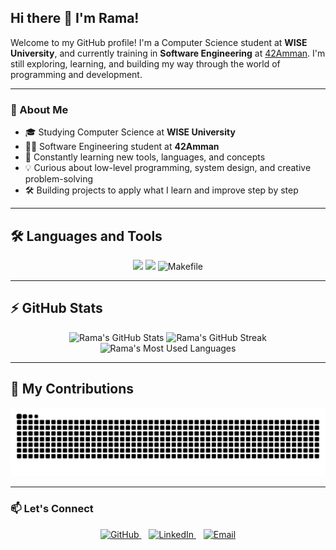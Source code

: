 ## Hi there 👋 I'm Rama!

Welcome to my GitHub profile! I'm a Computer Science student at **WISE University**, and currently training in **Software Engineering** at [42Amman](https://42amman.jo). I'm still exploring, learning, and building my way through the world of programming and development.

---

### 🌱 About Me

- 🎓 Studying Computer Science at **WISE University**  
- 🧑‍💻 Software Engineering student at **42Amman**  
- 🧠 Constantly learning new tools, languages, and concepts  
- 💡 Curious about low-level programming, system design, and creative problem-solving  
- 🛠️ Building projects to apply what I learn and improve step by step

---

## 🛠️ Languages and Tools

<p align="center">
  <img src="https://skillicons.dev/icons?i=c,cpp,java,git" />
  <img src="https://skillicons.dev/icons?i=linux,vim" />
  <img src="https://img.shields.io/badge/Makefile-000?style=for-the-badge&logo=gnubash&logoColor=white" alt="Makefile" />
</p>

---

## ⚡️ GitHub Stats

<div align="center">
  <img width="390" src="https://github-readme-stats.vercel.app/api?username=ramasham&theme=tokyonight&count_private=true&show_icons=true&rank_icon=github&locale=en" alt="Rama's GitHub Stats" />
  <img width="390" src="https://github-readme-streak-stats.herokuapp.com/?user=ramasham&theme=tokyonight&count_private=true&border_radius=10&locale=en" alt="Rama's GitHub Streak" />
  <img width="325" src="https://github-readme-stats.vercel.app/api/top-langs?username=ramasham&theme=tokyonight&layout=donut&hide=css,html&langs_count=8&border_radius=10&show_icons=true&locale=en" alt="Rama's Most Used Languages" />
</div>

---

## 🐍 My Contributions

<div align="center">
  <picture>
    <source media="(prefers-color-scheme: dark)" srcset="https://raw.githubusercontent.com/ramasham/ramasham/output/github-contribution-grid-snake-dark.svg" />
    <source media="(prefers-color-scheme: light)" srcset="https://raw.githubusercontent.com/ramasham/ramasham/output/github-contribution-grid-snake.svg" />
    <img alt="github-snake" src="https://raw.githubusercontent.com/ramasham/ramasham/output/github-contribution-grid-snake.svg" />
  </picture>
</div>

---

### 📫 Let's Connect

<p align="center">
  <a href="https://github.com/ramasham" target="_blank" rel="noopener noreferrer">
    <img src="https://skillicons.dev/icons?i=github" alt="GitHub" height="40" />
  </a>
  &nbsp;&nbsp;
  <a href="https://www.linkedin.com/in/ramasham" target="_blank" rel="noopener noreferrer">
    <img src="https://skillicons.dev/icons?i=linkedin" alt="LinkedIn" height="40" />
  </a>
  &nbsp;&nbsp;
  <a href="mailto:alshamasnehrama@gmail.com" target="_blank" rel="noopener noreferrer">
    <img src="https://skillicons.dev/icons?i=gmail" alt="Email" height="40" />
  </a>
</p>
